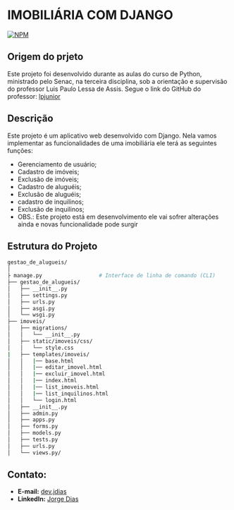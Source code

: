 # IMOBILIÁRIA COM DJANGO
[![NPM](https://img.shields.io/npm/l/react)](https://github.com/JorgeFilipi/JorgeFilipi/blob/main/LICENSE) 

## Origem do prjeto

Este projeto foi desenvolvido durante as aulas do curso de Python, ministrado pelo Senac, na terceira disciplina, sob a orientação e supervisão do professor Luis Paulo Lessa de Assis. Segue o link do GitHub do professor: [lpjunior](https://github.com/lpjunior)
  
## Descrição

Este projeto é um aplicativo web desenvolvido com Django. Nela vamos implementar as funcionalidades de uma imobiliária ele terá as seguintes funções:

  - Gerenciamento de usuário;
  - Cadastro de imóveis;
  - Exclusão de imóveis;
  - Cadastro de aluguéis;
  - Exclusão de aluguéis;
  - cadastro de inquilinos;
  - Exclusão de inquilinos;
  - OBS.: Este projeto está em desenvolvimento ele vai sofrer alterações ainda e novas funcionalidade pode surgir

## Estrutura do Projeto

```bash
gestao_de_alugueis/
│
├ manage.py                  # Interface de linha de comando (CLI)
├── gestao_de_alugueis/
│   ├── __init__.py
│   ├── settings.py
│   ├── urls.py
│   ├── asgi.py
│   └── wsgi.py
├── imoveis/
│   ├── migrations/
│   │   └── __init__.py
│   ├── static/imoveis/css/
│   │   └── style.css
|   ├── templates/imoveis/
│   │   |── base.html
│   │   |── editar_imovel.html
│   │   |── excluir_imovel.html
│   │   |── index.html
│   │   |── list_imoveis.html
│   │   |── list_inquilinos.html
│   │   └── login.html
│   ├── __init__.py
│   ├── admin.py
│   ├── apps.py
│   ├── forms.py
│   ├── models.py
│   ├── tests.py
│   ├── urls.py
│   └── views.py/


```

## Contato:
- **E-mail:** [dev.jdias](mailto:dev.jdias@gmail.com)
- **LinkedIn:** [Jorge Dias](https://www.linkedin.com/in/jorge-dias-66117629b/)
